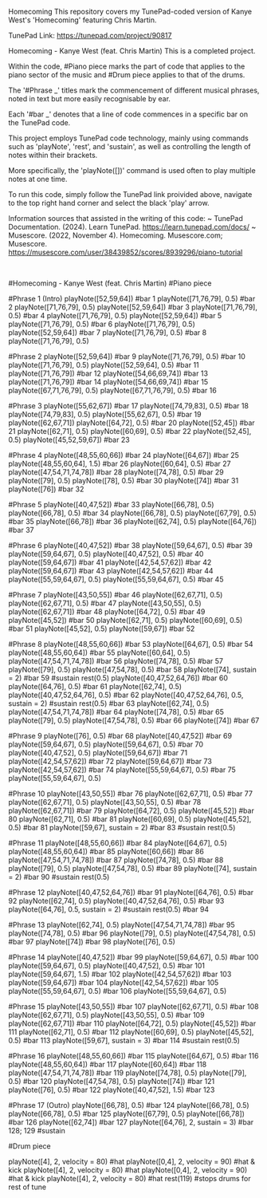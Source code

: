 Homecoming
This repository covers my TunePad-coded version of Kanye West's 'Homecoming' featuring Chris Martin.

TunePad Link: https://tunepad.com/project/90817

Homecoming - Kanye West (feat. Chris Martin)
This is a completed project.

Within the code, #Piano piece marks the part of code that applies to the piano sector of the music and #Drum piece applies to that of the drums.

The '#Phrase _' titles mark the commencement of different musical phrases, noted in text but more easily recognisable by ear.

Each '#bar _' denotes that a line of code commences in a specific bar on the TunePad code.

This project employs TunePad code technology, mainly using commands such as 'playNote', 'rest', and 'sustain', as well as controlling the length of notes within their brackets.

More specifically, the 'playNote([])' command is used often to play multiple notes at one time.

To run this code, simply follow the TunePad link proivided above, navigate to the top right hand corner and select the black 'play' arrow.

Information sources that assisted in the writing of this code:
~ TunePad Documentation. (2024). Learn TunePad. https://learn.tunepad.com/docs/
~ Musescore. (2022, November 4). Homecoming. Musescore.com; Musescore. https://musescore.com/user/38439852/scores/8939296/piano-tutorial

‌
‌


#Homecoming - Kanye West (feat. Chris Martin)
#Piano piece

#Phrase 1 (Intro)
playNote([52,59,64]) #bar 1
playNote([71,76,79], 0.5) #bar 2
playNote([71,76,79], 0.5)
playNote([52,59,64]) #bar 3
playNote([71,76,79], 0.5) #bar 4
playNote([71,76,79], 0.5)
playNote([52,59,64]) #bar 5
playNote([71,76,79], 0.5) #bar 6
playNote([71,76,79], 0.5)
playNote([52,59,64]) #bar 7
playNote([71,76,79], 0.5) #bar 8
playNote([71,76,79], 0.5)

#Phrase 2
playNote([52,59,64]) #bar 9
playNote([71,76,79], 0.5) #bar 10
playNote([71,76,79], 0.5)
playNote([52,59,64], 0.5) #bar 11
playNote([71,76,79]) #bar 12
playNote([54,66,69,74]) #bar 13
playNote([71,76,79]) #bar 14
playNote([54,66,69,74]) #bar 15
playNote([67,71,76,79], 0.5)
playNote([67,71,76,79], 0.5) #bar 16

#Phrase 3
playNote([55,62,67]) #bar 17
playNote([74,79,83], 0.5) #bar 18
playNote([74,79,83], 0.5)
playNote([55,62,67], 0.5) #bar 19
playNote([62,67,71]) 
playNote([64,72], 0.5) #bar 20
playNote([52,45]) #bar 21
playNote([62,71], 0.5)
playNote([60,69], 0.5) #bar 22
playNote([52,45], 0.5)
playNote([45,52,59,67]) #bar 23

#Phrase 4
playNote([48,55,60,66]) #bar 24
playNote([64,67]) #bar 25
playNote([48,55,60,64], 1.5) #bar 26
playNote([60,64], 0.5) #bar 27
playNote([47,54,71,74,78]) #bar 28
playNote([74,78], 0.5) #bar 29
playNote([79], 0.5)
playNote([78], 0.5) #bar 30
playNote([74]) #bar 31
playNote([76]) #bar 32

#Phrase 5
playNote([40,47,52]) #bar 33
playNote([66,78], 0.5) 
playNote([66,78], 0.5) #bar 34
playNote([66,78], 0.5)
playNote([67,79], 0.5) #bar 35
playNote([66,78]) #bar 36
playNote([62,74], 0.5)
playNote([64,76]) #bar 37

#Phrase 6
playNote([40,47,52]) #bar 38
playNote([59,64,67], 0.5) #bar 39
playNote([59,64,67], 0.5)
playNote([40,47,52], 0.5) #bar 40
playNote([59,64,67]) #bar 41
playNote([42,54,57,62]) #bar 42
playNote([59,64,67]) #bar 43
playNote([42,54,57,62]) #bar 44
playNote([55,59,64,67], 0.5)
playNote([55,59,64,67], 0.5) #bar 45

#Phrase 7
playNote([43,50,55]) #bar 46
playNote([62,67,71], 0.5)
playNote([62,67,71], 0.5) #bar 47
playNote([43,50,55], 0.5)
playNote([62,67,71]) #bar 48
playNote([64,72], 0.5) #bar 49
playNote([45,52]) #bar 50
playNote([62,71], 0.5)
playNote([60,69], 0.5) #bar 51
playNote([45,52], 0.5)
playNote([59,67]) #bar 52

#Phrase 8
playNote([48,55,60,66]) #bar 53
playNote([64,67], 0.5) #bar 54
playNote([48,55,60,64]) #bar 55
playNote([60,64], 0.5)
playNote([47,54,71,74,78]) #bar 56
playNote([74,78], 0.5) #bar 57
playNote([79], 0.5)
playNote([47,54,78], 0.5) #bar 58
playNote([74], sustain = 2) #bar 59 #sustain
rest(0.5)
playNote([40,47,52,64,76]) #bar 60
playNote([64,76], 0.5) #bar 61
playNote([62,74], 0.5)
playNote([40,47,52,64,76], 0.5) #bar 62
playNote([40,47,52,64,76], 0.5, sustain = 2) #sustain
rest(0.5) #bar 63 
playNote([62,74], 0.5)
playNote([47,54,71,74,78]) #bar 64
playNote([74,78], 0.5) #bar 65
playNote([79], 0.5)
playNote([47,54,78], 0.5) #bar 66
playNote([74]) #bar 67

#Phrase 9
playNote([76], 0.5) #bar 68
playNote([40,47,52]) #bar 69
playNote([59,64,67], 0.5)
playNote([59,64,67], 0.5) #bar 70
playNote([40,47,52], 0.5)
playNote([59,64,67]) #bar 71
playNote([42,54,57,62]) #bar 72
playNote([59,64,67]) #bar 73
playNote([42,54,57,62]) #bar 74
playNote([55,59,64,67], 0.5) #bar 75
playNote([55,59,64,67], 0.5)

#Phrase 10
playNote([43,50,55]) #bar 76
playNote([62,67,71], 0.5) #bar 77
playNote([62,67,71], 0.5)
playNote([43,50,55], 0.5) #bar 78
playNote([62,67,71]) #bar 79
playNote([64,72], 0.5)
playNote([45,52]) #bar 80
playNote([62,71], 0.5) #bar 81
playNote([60,69], 0.5)
playNote([45,52], 0.5) #bar 81
playNote([59,67], sustain = 2) #bar 83 #sustain
rest(0.5) 

#Phrase 11
playNote([48,55,60,66]) #bar 84
playNote([64,67], 0.5)
playNote([48,55,60,64]) #bar 85
playNote([60,66]) #bar 86
playNote([47,54,71,74,78]) #bar 87
playNote([74,78], 0.5) #bar 88
playNote([79], 0.5) 
playNote([47,54,78], 0.5) #bar 89
playNote([74], sustain = 2) #bar 90 #sustain
rest(0.5)

#Phrase 12
playNote([40,47,52,64,76]) #bar 91
playNote([64,76], 0.5) #bar 92
playNote([62,74], 0.5)
playNote([40,47,52,64,76], 0.5) #bar 93
playNote([64,76], 0.5, sustain = 2) #sustain
rest(0.5) #bar 94

#Phrase 13
playNote([62,74], 0.5)
playNote([47,54,71,74,78]) #bar 95
playNote([74,78], 0.5) #bar 96
playNote([79], 0.5)
playNote([47,54,78], 0.5) #bar 97
playNote([74]) #bar 98
playNote([76], 0.5)

#Phrase 14
playNote([40,47,52]) #bar 99
playNote([59,64,67], 0.5) #bar 100
playNote([59,64,67], 0.5)
playNote([40,47,52], 0.5) #bar 101
playNote([59,64,67], 1.5) #bar 102
playNote([42,54,57,62]) #bar 103
playNote([59,64,67]) #bar 104
playNote([42,54,57,62]) #bar 105
playNote([55,59,64,67], 0.5) #bar 106
playNote([55,59,64,67], 0.5)

#Phrase 15
playNote([43,50,55]) #bar 107
playNote([62,67,71], 0.5) #bar 108
playNote([62,67,71], 0.5)
playNote([43,50,55], 0.5) #bar 109
playNote([62,67,71]) #bar 110
playNote([64,72], 0.5)
playNote([45,52]) #bar 111
playNote([62,71], 0.5) #bar 112
playNote([60,69], 0.5) 
playNote([45,52], 0.5) #bar 113
playNote([59,67], sustain = 3) #bar 114 #sustain
rest(0.5)

#Phrase 16
playNote([48,55,60,66]) #bar 115
playNote([64,67], 0.5) #bar 116
playNote([48,55,60,64]) #bar 117
playNote([60,64]) #bar 118
playNote([47,54,71,74,78]) #bar 119
playNote([74,78], 0.5)
playNote([79], 0.5) #bar 120
playNote([47,54,78], 0.5)
playNote([74]) #bar 121
playNote([76], 0.5) #bar 122
playNote([40,47,52], 1.5) #bar 123

#Phrase 17 (Outro)
playNote([66,78], 0.5) #bar 124
playNote([66,78], 0.5)
playNote([66,78], 0.5) #bar 125
playNote([67,79], 0.5)
playNote([66,78]) #bar 126
playNote([62,74]) #bar 127
playNote([64,76], 2, sustain = 3) #bar 128; 129 #sustain



#Drum piece

playNote([4], 2, velocity = 80) #hat
playNote([0,4], 2, velocity = 90) #hat & kick
playNote([4], 2, velocity = 80) #hat
playNote([0,4], 2, velocity = 90) #hat & kick
playNote([4], 2, velocity = 80) #hat
rest(119) #stops drums for rest of tune
